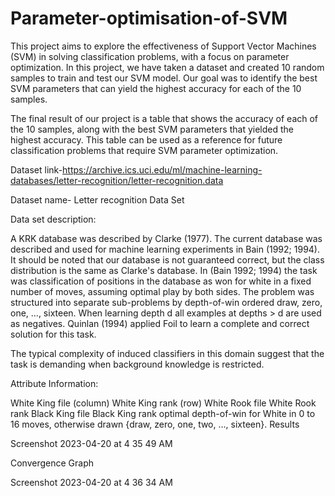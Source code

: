 # Parameter-optimisation-of-SVM
This project aims to explore the effectiveness of Support Vector Machines (SVM) in solving classification problems, with a focus on parameter optimization. In this project, we have taken a dataset and created 10 random samples to train and test our SVM model. Our goal was to identify the best SVM parameters that can yield the highest accuracy for each of the 10 samples.

The final result of our project is a table that shows the accuracy of each of the 10 samples, along with the best SVM parameters that yielded the highest accuracy. This table can be used as a reference for future classification problems that require SVM parameter optimization.

Dataset link-https://archive.ics.uci.edu/ml/machine-learning-databases/letter-recognition/letter-recognition.data

Dataset name- Letter recognition Data Set

Data set description:

A KRK database was described by Clarke (1977). The current database was described and used for machine learning experiments in Bain (1992; 1994). It should be noted that our database is not guaranteed correct, but the class distribution is the same as Clarke's database. In (Bain 1992; 1994) the task was classification of positions in the database as won for white in a fixed number of moves, assuming optimal play by both sides. The problem was structured into separate sub-problems by depth-of-win ordered draw, zero, one, ..., sixteen. When learning depth d all examples at depths > d are used as negatives. Quinlan (1994) applied Foil to learn a complete and correct solution for this task.

The typical complexity of induced classifiers in this domain suggest that the task is demanding when background knowledge is restricted.

Attribute Information:

White King file (column)
White King rank (row)
White Rook file
White Rook rank
Black King file
Black King rank
optimal depth-of-win for White in 0 to 16 moves, otherwise drawn {draw, zero, one, two, ..., sixteen}.
Results

Screenshot 2023-04-20 at 4 35 49 AM

Convergence Graph

Screenshot 2023-04-20 at 4 36 34 AM
